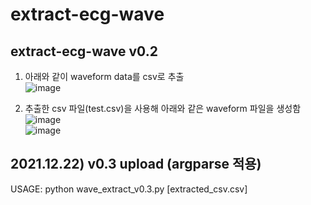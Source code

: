 # extract-ecg-wave

## extract-ecg-wave v0.2

1. 아래와 같이 waveform data를 csv로 추출  
![image](https://user-images.githubusercontent.com/48194852/146716854-4c8c6779-4e2b-47b9-a402-6a6cfc6afd28.png)  

2. 추출한 csv 파일(test.csv)을 사용해 아래와 같은 waveform 파일을 생성함  
![image](https://user-images.githubusercontent.com/48194852/146717043-2fbd79c0-fd7f-4273-b06c-40b32294c993.png)  
![image](https://user-images.githubusercontent.com/48194852/146717089-e777e91c-0e63-42ff-9655-d42c022d7b9d.png)


## 2021.12.22) v0.3 upload (argparse 적용)  
USAGE: python wave_extract_v0.3.py [extracted_csv.csv]
